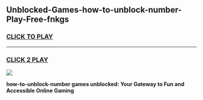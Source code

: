 
## Unblocked-Games-how-to-unblock-number-Play-Free-fnkgs
<h3>
<a href="https://premium76.site?title=how-to-unblock-number&ref=10A">CLICK TO PLAY</a></h3>
<hr>

<h3>
<a href="https://premium76.site?title=how-to-unblock-number&ref=10A">CLICK 2 PLAY</a>
  
</h3>

<a href="https://premium76.site?title=how-to-unblock-number&ref=10A"><img src="https://clearcache.store/games.png"></a>


**how-to-unblock-number games unblocked: Your Gateway to Fun and Accessible Online Gaming**
